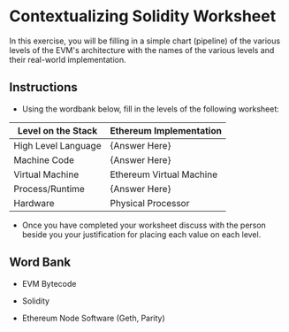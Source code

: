 # Contextualizing Solidity Worksheet

In this exercise, you will be filling in a simple chart (pipeline) of the various levels of the EVM's architecture with the names of the various levels and their real-world implementation.

## Instructions

* Using the wordbank below, fill in the levels of the following worksheet:

| Level on the Stack | Ethereum Implementation |
| --------- |------- |
| High Level Language | {Answer Here} |
| Machine Code | {Answer Here} |
| Virtual Machine | Ethereum Virtual Machine |
| Process/Runtime | {Answer Here} |
| Hardware | Physical Processor |

* Once you have completed your worksheet discuss with the person beside you your justification for placing each value on each level.

## Word Bank

* EVM Bytecode

* Solidity

* Ethereum Node Software (Geth, Parity)

